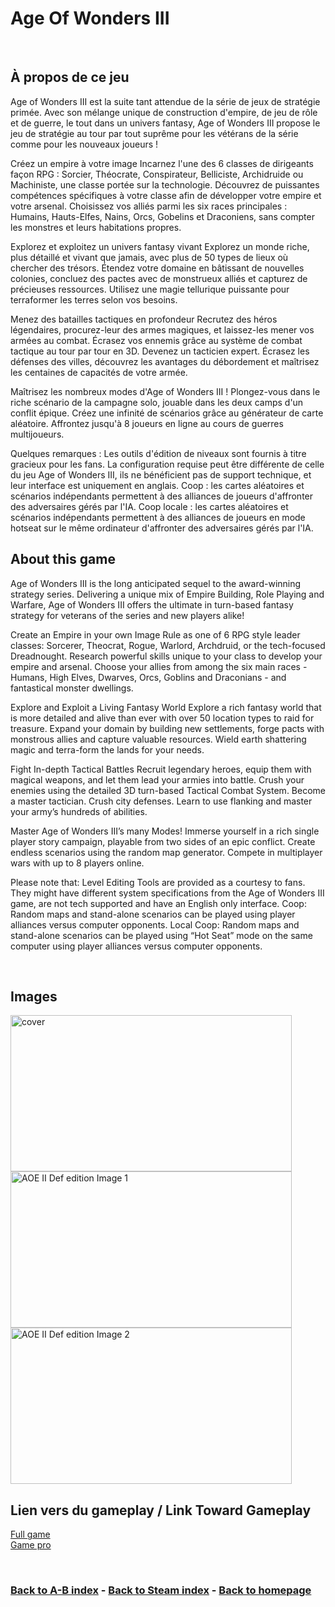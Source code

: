 
# Age Of Wonders III 

<br>

## À propos de ce jeu
Age of Wonders III est la suite tant attendue de la série de jeux de stratégie primée. Avec son mélange unique de construction d'empire, de jeu de rôle et de guerre, le tout dans un univers fantasy, Age of Wonders III propose le jeu de stratégie au tour par tout suprême pour les vétérans de la série comme pour les nouveaux joueurs !

Créez un empire à votre image
Incarnez l'une des 6 classes de dirigeants façon RPG : Sorcier, Théocrate, Conspirateur, Belliciste, Archidruide ou Machiniste, une classe portée sur la technologie.
Découvrez de puissantes compétences spécifiques à votre classe afin de développer votre empire et votre arsenal.
Choisissez vos alliés parmi les six races principales : Humains, Hauts-Elfes, Nains, Orcs, Gobelins et Draconiens, sans compter les monstres et leurs habitations propres.

Explorez et exploitez un univers fantasy vivant
Explorez un monde riche, plus détaillé et vivant que jamais, avec plus de 50 types de lieux où chercher des trésors.
Étendez votre domaine en bâtissant de nouvelles colonies, concluez des pactes avec de monstrueux alliés et capturez de précieuses ressources.
Utilisez une magie tellurique puissante pour terraformer les terres selon vos besoins.

Menez des batailles tactiques en profondeur
Recrutez des héros légendaires, procurez-leur des armes magiques, et laissez-les mener vos armées au combat.
Écrasez vos ennemis grâce au système de combat tactique au tour par tour en 3D.
Devenez un tacticien expert. Écrasez les défenses des villes, découvrez les avantages du débordement et maîtrisez les centaines de capacités de votre armée.

Maîtrisez les nombreux modes d'Age of Wonders III !
Plongez-vous dans le riche scénario de la campagne solo, jouable dans les deux camps d'un conflit épique.
Créez une infinité de scénarios grâce au générateur de carte aléatoire.
Affrontez jusqu'à 8 joueurs en ligne au cours de guerres multijoueurs.

Quelques remarques :
Les outils d'édition de niveaux sont fournis à titre gracieux pour les fans. La configuration requise peut être différente de celle du jeu Age of Wonders III, ils ne bénéficient pas de support technique, et leur interface est uniquement en anglais.
Coop : les cartes aléatoires et scénarios indépendants permettent à des alliances de joueurs d'affronter des adversaires gérés par l'IA.
Coop locale : les cartes aléatoires et scénarios indépendants permettent à des alliances de joueurs en mode hotseat sur le même ordinateur d'affronter des adversaires gérés par l'IA.



## About this game
Age of Wonders III is the long anticipated sequel to the award-winning strategy series. Delivering a unique mix of Empire Building, Role Playing and Warfare, Age of Wonders III offers the ultimate in turn-based fantasy strategy for veterans of the series and new players alike!

Create an Empire in your own Image
Rule as one of 6 RPG style leader classes: Sorcerer, Theocrat, Rogue, Warlord, Archdruid, or the tech-focused Dreadnought.
Research powerful skills unique to your class to develop your empire and arsenal.
Choose your allies from among the six main races - Humans, High Elves, Dwarves, Orcs, Goblins and Draconians - and fantastical monster dwellings.

Explore and Exploit a Living Fantasy World
Explore a rich fantasy world that is more detailed and alive than ever with over 50 location types to raid for treasure.
Expand your domain by building new settlements, forge pacts with monstrous allies and capture valuable resources.
Wield earth shattering magic and terra-form the lands for your needs.

Fight In-depth Tactical Battles
Recruit legendary heroes, equip them with magical weapons, and let them lead your armies into battle.
Crush your enemies using the detailed 3D turn-based Tactical Combat System.
Become a master tactician. Crush city defenses. Learn to use flanking and master your army’s hundreds of abilities.

Master Age of Wonders III’s many Modes!
Immerse yourself in a rich single player story campaign, playable from two sides of an epic conflict.
Create endless scenarios using the random map generator.
Compete in multiplayer wars with up to 8 players online.

Please note that:
Level Editing Tools are provided as a courtesy to fans. They might have different system specifications from the Age of Wonders III game, are not tech supported and have an English only interface.
Coop: Random maps and stand-alone scenarios can be played using player alliances versus computer opponents.
Local Coop: Random maps and stand-alone scenarios can be played using “Hot Seat” mode on the same computer using player alliances versus computer opponents.

<br>

## Images
<img src="capsule_616x353.jpg" alt="cover" style="width:450px; height:250px;"/>
<img src="boats.jpg" alt="AOE II Def edition Image 1" style="width:450px; height:250px;"/>
<img src="vlcsnap_2019_06_09_16h40m08s235.jpg" alt="AOE II Def edition Image 2" style="width:450px; height:250px;"/>

<br>

## Lien vers du gameplay / Link Toward Gameplay

[Full game](https://www.youtube.com/watch?v=UOJ1M27AOxw)   
[Game pro](https://www.youtube.com/watch?v=wq2XbZkN7fE)

<br>

### [Back to A-B index](/Steam/A-B/indexAB.html)  -  [Back to Steam index](/Steam/indexSteam.html)  -  [Back to homepage](/)
